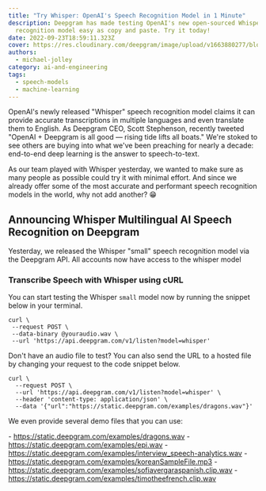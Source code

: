 ```yaml
---
title: "Try Whisper: OpenAI's Speech Recognition Model in 1 Minute"
description: Deepgram has made testing OpenAI's new open-sourced Whisper speech
  recognition model easy as copy and paste. Try it today!
date: 2022-09-23T18:59:11.323Z
cover: https://res.cloudinary.com/deepgram/image/upload/v1663880277/blog/how-to-use-whisper-openais-speech-recognition-model-in-1-minute/2209-How-to-Use-Whisper-blog_2x_qb1eah.jpg
authors:
  - michael-jolley
category: ai-and-engineering
tags:
  - speech-models
  - machine-learning
---
```

OpenAI's newly released "Whisper" speech recognition model claims it can provide accurate transcriptions in multiple languages and even translate them to English. As Deepgram CEO, Scott Stephenson, recently tweeted "OpenAI + Deepgram is all good — rising tide lifts all boats." We're stoked to see others are buying into what we've been preaching for nearly a decade: end-to-end deep learning is the answer to speech-to-text.

As our team played with Whisper yesterday, we wanted to make sure as many people as possible could try it with minimal effort. And since we already offer some of the most accurate and performant speech recognition models in the world, why not add another? 😁

## Announcing Whisper Multilingual AI Speech Recognition on Deepgram

Yesterday, we released the Whisper "small" speech recognition model via the Deepgram API. All accounts now have access to the whisper model

### Transcribe Speech with Whisper using cURL

You can start testing the Whisper `small` model now by running the snippet below in your terminal.

```shell
curl \
 --request POST \
 --data-binary @youraudio.wav \
 --url 'https://api.deepgram.com/v1/listen?model=whisper'
```

Don't have an audio file to test? You can also send the URL to a hosted file by changing your request to the code snippet below.

```shell
curl \
  --request POST \
  --url 'https://api.deepgram.com/v1/listen?model=whisper' \
  --header 'content-type: application/json' \
  --data '{"url":"https://static.deepgram.com/examples/dragons.wav"}'
```

We even provide several demo files that you can use:

\-﻿ https://static.deepgram.com/examples/dragons.wav
-﻿ https://static.deepgram.com/examples/epi.wav
-﻿ https://static.deepgram.com/examples/interview_speech-analytics.wav
-﻿ https://static.deepgram.com/examples/koreanSampleFile.mp3
-﻿ https://static.deepgram.com/examples/sofiavergaraspanish.clip.wav
-﻿ https://static.deepgram.com/examples/timotheefrench.clip.wav